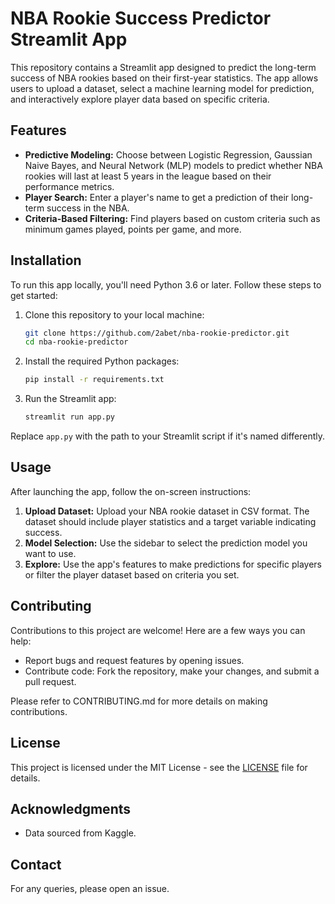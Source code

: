 
# NBA Rookie Success Predictor Streamlit App

This repository contains a Streamlit app designed to predict the long-term success of NBA rookies based on their first-year statistics. The app allows users to upload a dataset, select a machine learning model for prediction, and interactively explore player data based on specific criteria.

## Features

- **Predictive Modeling:** Choose between Logistic Regression, Gaussian Naive Bayes, and Neural Network (MLP) models to predict whether NBA rookies will last at least 5 years in the league based on their performance metrics.
- **Player Search:** Enter a player's name to get a prediction of their long-term success in the NBA.
- **Criteria-Based Filtering:** Find players based on custom criteria such as minimum games played, points per game, and more.

## Installation

To run this app locally, you'll need Python 3.6 or later. Follow these steps to get started:

1. Clone this repository to your local machine:
   ```bash
   git clone https://github.com/2abet/nba-rookie-predictor.git
   cd nba-rookie-predictor
   ```

2. Install the required Python packages:
   ```bash
   pip install -r requirements.txt
   ```

3. Run the Streamlit app:
   ```bash
   streamlit run app.py
   ```

Replace `app.py` with the path to your Streamlit script if it's named differently.

## Usage

After launching the app, follow the on-screen instructions:

1. **Upload Dataset:** Upload your NBA rookie dataset in CSV format. The dataset should include player statistics and a target variable indicating success.
2. **Model Selection:** Use the sidebar to select the prediction model you want to use.
3. **Explore:** Use the app's features to make predictions for specific players or filter the player dataset based on criteria you set.

## Contributing

Contributions to this project are welcome! Here are a few ways you can help:

- Report bugs and request features by opening issues.
- Contribute code: Fork the repository, make your changes, and submit a pull request.

Please refer to CONTRIBUTING.md for more details on making contributions.

## License

This project is licensed under the MIT License - see the [LICENSE](LICENSE) file for details.

## Acknowledgments

- Data sourced from Kaggle.

## Contact

For any queries, please open an issue.
